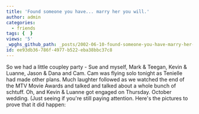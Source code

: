 ```yaml
---
title: 'Found someone you have... marry her you will.'
author: admin
categories:
  - friends
tags: {  }
views: '5'
_wpghs_github_path: _posts/2002-06-10-found-someone-you-have-marry-her-you-will.md
id: ee93db36-786f-4977-b522-eba38bbc37c8
---
```

<p>So we had a little coupley party - Sue and myself, Mark &amp; Teegan, Kevin &amp; Luanne, Jason &amp; Dana and Cam. Cam was flying solo tonight as Tenielle had made other plans. Much laughter followed as we watched the end of the MTV Movie Awards and talked and talked about a whole bunch of schtuff. Oh, and Kevin &amp; Luanne got engaged on Thursday. October wedding. (Just seeing if you're still paying attention. Here's the pictures to prove that it did happen:</p>
